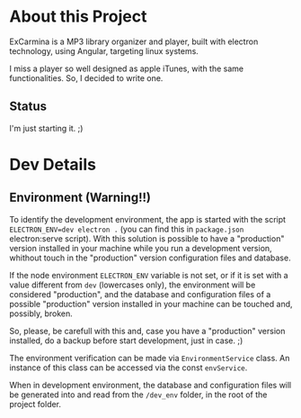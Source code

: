 # About this Project

ExCarmina is a MP3 library organizer and player, built with electron technology, using Angular, targeting linux systems. 

I miss a player so well designed as apple iTunes, with the same functionalities. So, I decided to write one.

## Status

I'm just starting it. ;)

# Dev Details

## Environment (Warning!!)

To identify the development environment, the app is started with the script `ELECTRON_ENV=dev electron .` (you can find this in `package.json` electron:serve script). With this solution is possible to have a "production" version installed in your machine while you run a development version, whithout touch in the "production" version configuration files and database.

If the node environment `ELECTRON_ENV` variable is not set, or if it is set with a value different from `dev` (lowercases only), the environment will be considered "production", and the database and configuration files of a possible "production" version installed in your machine can be touched and, possibly, broken.

So, please, be carefull with this and, case you have a "production" version installed, do a backup before start development, just in case. ;)

The environment verification can be made via `EnvironmentService` class. An instance of this class can be accessed via the const `envService`.

When in development environment, the database and configuration files will be generated into and 
read from the `/dev_env` folder, in the root of the project folder.